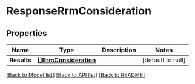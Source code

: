 # ResponseRrmConsideration

## Properties
Name | Type | Description | Notes
------------ | ------------- | ------------- | -------------
**Results** | [**[]RrmConsideration**](rrm_consideration.md) |  | [default to null]

[[Back to Model list]](../README.md#documentation-for-models) [[Back to API list]](../README.md#documentation-for-api-endpoints) [[Back to README]](../README.md)

